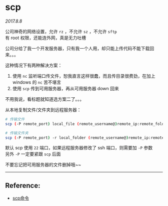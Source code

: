 # scp

*2017.8.8*


公司神奇的网络设置，允许 `rz` ，不允许 `sz` ，不允许 `sftp`  
有 root 权限，还能连外网，真是无力吐槽  

公司分给了我一个开发服务器，只有我一个人用，却只能上传代码不能下载回来。。。  

这种情况下有两种解决方案：  

1. 使用 `nc` 监听端口传文件，恕我直言这样很蠢，而且传目录很费劲，在加上 windows 的 `nc` 苦不堪言  
2. 使用 `scp` 传到可用服务器，再从可用服务器 down 回来  

不用我说，看标题就知道选方案二了。。。  

从本地复制文件/文件夹到远程服务器：  
``` bash
# 传输文件
scp (-P remote_port) local_file (remote_username@)remote_ip:remote_folder/file 

# 传输文件夹
scp (-P remote_port) -r local_folder (remote_username@)remote_ip:remote_folder 
```

默认 scp 使用 `22` 端口，如果远程服务器修改了 ssh 端口，则需要加 `-P` 参数  
另外 `-P` 一定要紧跟 `scp` 后面  

不要忘记把可用服务器的文件删掉哦~~  

______

## Reference:
* [scp命令](http://www.cnblogs.com/hitwtx/archive/2011/11/16/2251254.html)